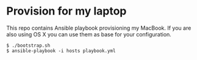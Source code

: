 # Provision for my laptop

This repo contains Ansible playbook provisioning my MacBook.
If you are also using OS X you can use them as base for your configuration.

```shell
$ ./bootstrap.sh
$ ansible-playbook -i hosts playbook.yml
```
